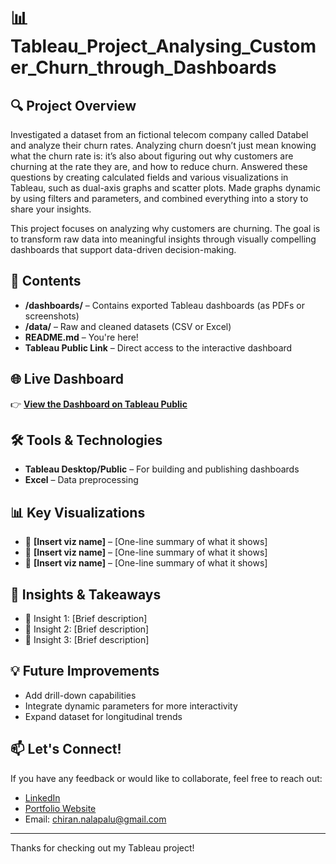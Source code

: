 # 📊 Tableau_Project_Analysing_Customer_Churn_through_Dashboards

## 🔍 Project Overview

Investigated a dataset from an fictional telecom company called Databel and analyze their churn rates. Analyzing churn doesn’t just mean knowing what the churn rate is: it’s also about figuring out why customers are churning at the rate they are, and how to reduce churn. Answered these questions by creating calculated fields and various visualizations in Tableau, such as dual-axis graphs and scatter plots. Made graphs dynamic by using filters and parameters, and combined everything into a story to share your insights.

This project focuses on analyzing why customers are churning. The goal is to transform raw data into meaningful insights through visually compelling dashboards that support data-driven decision-making.

## 📁 Contents

- **/dashboards/** – Contains exported Tableau dashboards (as PDFs or screenshots)
- **/data/** – Raw and cleaned datasets (CSV or Excel)
- **README.md** – You're here!
- **Tableau Public Link** – Direct access to the interactive dashboard

## 🌐 Live Dashboard

👉 [**View the Dashboard on Tableau Public**](https://public.tableau.com/app/profile/chiranjeevi.nalapalu/viz/Customer_Churn_17448109441080/Summary)

## 🛠 Tools & Technologies

- **Tableau Desktop/Public** – For building and publishing dashboards
- **Excel** – Data preprocessing

## 📊 Key Visualizations

- 📍 **[Insert viz name]** – [One-line summary of what it shows]
- 📍 **[Insert viz name]** – [One-line summary of what it shows]
- 📍 **[Insert viz name]** – [One-line summary of what it shows]

## 🧠 Insights & Takeaways

- 🔹 Insight 1: [Brief description]
- 🔹 Insight 2: [Brief description]
- 🔹 Insight 3: [Brief description]

## 💡 Future Improvements

- Add drill-down capabilities
- Integrate dynamic parameters for more interactivity
- Expand dataset for longitudinal trends

## 📫 Let's Connect!

If you have any feedback or would like to collaborate, feel free to reach out:

- [LinkedIn](https://www.linkedin.com/in/nalapalu/)
- [Portfolio Website](https://www.datascienceportfol.io/nalapalu)
- Email: [chiran.nalapalu@gmail.com](chiran.nalapalu@gmail.com)

---

Thanks for checking out my Tableau project!
